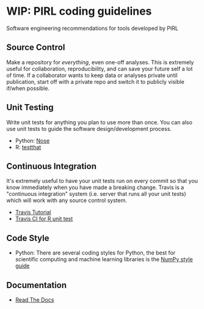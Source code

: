 # WIP: PIRL coding guidelines
Software engineering recommendations for tools developed by PIRL

## Source Control

Make a repository for *everything*, even one-off analyses. This is extremely useful for collaboration, reproducibility, and can save your future self a lot of time. If a collaborator wants to keep data or analyses private until publication, start off with a private repo and switch it to publicly visible if/when possible. 

## Unit Testing

Write unit tests for anything you plan to use more than once. You can also use unit tests to guide the software design/development process. 

* Python: [Nose](https://nose.readthedocs.io/en/latest/testing.html)
* R: [testthat](https://testthat.r-lib.org/)

## Continuous Integration

It's extremely useful to have your unit tests run on every commit so that you know immediately when you have made a breaking change. Travis is a "continuous integration" system (i.e. server that runs all your unit tests) which will work with any source control system. 

* [Travis Tutorial](https://docs.travis-ci.com/user/tutorial/)
* [Travis CI for R unit test](https://jef.works/blog/2019/02/17/automate-testing-of-your-R-package/)

## Code Style
* Python: There are several coding styles for Python, the best for scientific computing and machine learning libraries is the [NumPy style guide](https://numpydoc.readthedocs.io/en/latest/format.html) 

## Documentation 
* [Read The Docs](https://readthedocs.org/)


